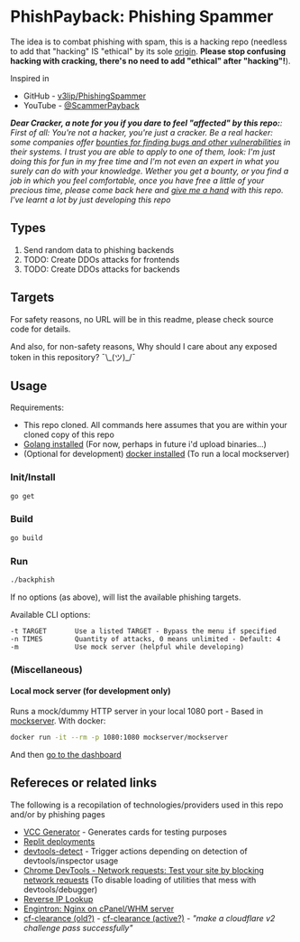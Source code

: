 # PhishPayback: Phishing Spammer

The idea is to combat phishing with spam, this is a hacking repo (needless to add that "hacking" IS "ethical" by its sole [origin](https://youtu.be/XMm0HsmOTFI?si=mBFLIIfae_TRcQDD). **Please stop confusing hacking with cracking, there's no need to add "ethical" after "hacking"!**).

Inspired in

- GitHub - [v3lip/PhishingSpammer](https://github.com/v3lip/PhishingSpammer/)
- YouTube - [@ScammerPayback](https://www.youtube.com/@ScammerPayback)

_**Dear Cracker, a note for you if you dare to feel "affected" by this repo:**: First of all: You're not a hacker, you're just a cracker. Be a real hacker: some companies offer [bounties for finding bugs and other vulnerabilities](https://www.google.com/search?q=bounties+for+finding+softwar+evulnerabilities) in their systems. I trust you are able to apply to one of them, look: I'm just doing this for fun in my free time and I'm not even an expert in what you surely can do with your knowledge. Wether you get a bounty, or you find a job in which you feel comfortable, once you have free a little of your precious time, please come back here and [give me a hand](TODO.md) with this repo. I've learnt a lot by just developing this repo_

## Types

1. Send random data to phishing backends
2. TODO: Create DDOs attacks for frontends
3. TODO: Create DDOs attacks for backends

## Targets

For safety reasons, no URL will be in this readme, please check source code for details.

And also, for non-safety reasons, Why should I care about any exposed token in this repository? ¯\\\_(ツ)\_/¯

## Usage

Requirements:

- This repo cloned. All commands here assumes that you are within your cloned copy of this repo
- [Golang installed](https://go.dev/doc/install) (For now, perhaps in future i'd upload binaries...)
- (Optional for development) [docker installed](https://docs.docker.com/engine/install/) (To run a local mockserver)

### Init/Install

```sh
go get
```

### Build

```sh
go build
```

### Run

```sh
./backphish
```

If no options (as above), will list the available phishing targets.

Available CLI options:

```
-t TARGET       Use a listed TARGET - Bypass the menu if specified
-n TIMES        Quantity of attacks, 0 means unlimited - Default: 4
-m              Use mock server (helpful while developing)
```

### (Miscellaneous)

#### Local mock server (for development only)

Runs a mock/dummy HTTP server in your local 1080 port - Based in [mockserver](https://www.mock-server.com/). With docker:

```sh
docker run -it --rm -p 1080:1080 mockserver/mockserver
```

And then [go to the dashboard](http://localhost:1080/mockserver/dashboard)

## Refereces or related links

The following is a recopilation of technologies/providers used in this repo and/or by phishing pages

- [VCC Generator](https://www.vccgenerator.org/) - Generates cards for testing purposes
- [Replit deployments](https://replit.com/deployments)
- [devtools-detect](https://github.com/sindresorhus/devtools-detect) - Trigger actions depending on detection of devtools/inspector usage
- [Chrome DevTools - Network requests: Test your site by blocking network requests](https://developer.chrome.com/docs/devtools/network-request-blocking) (To disable loading of utilities that mess with devtools/debugger)
- [Reverse IP Lookup](https://reverseip.domaintools.com/)
- [Engintron: Nginx on cPanel/WHM server](https://github.com/engintron/engintron)
- [cf-clearance (old?)](https://github.com/vvanglro/cf-clearance) - [cf-clearance (active?)](https://github.com/ModestasBar/cf-clearance) - _"make a cloudflare v2 challenge pass successfully"_
